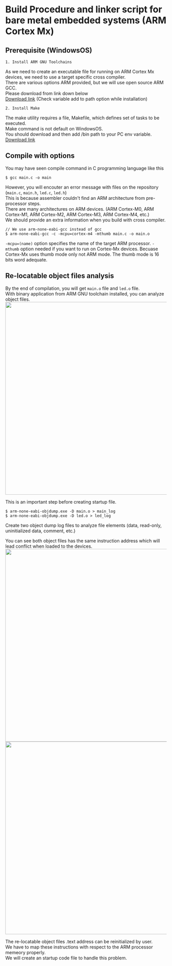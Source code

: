 # Build Procedure and linker script for bare metal embedded systems (ARM Cortex Mx)

## Prerequisite (WindowsOS)
```
1. Install ARM GNU Toolchains 
```
As we need to create an executable file for running on ARM Cortex Mx devices, we need to use a target specific cross compiler.<br>
There are various options ARM provided, but we will use open source ARM GCC. <br>
Please download from link down below <br>
[Download link](https://developer.arm.com/downloads/-/arm-gnu-toolchain-downloads)
(Check variable add to path option while installation)
<br>
```
2. Install Make
```
The make utility requires a file, Makefile, which defines set of tasks to be executed.  <br>
Make command is not default on WindowsOS. <br>
You should download and then add /bin path to your PC env variable.  <br>
[Download link](https://gnuwin32.sourceforge.net/packages/make.htm)

## Compile with options

You may have seen compile command in C programming language like this 
```
$ gcc main.c -o main
```
However, you will encouter an error message with files on the repository (`main.c`, `main.h`, `led.c`, `led.h`)<br>
This is because assembler couldn't find an ARM architecture from pre-processor steps. <br>
There are many architectures on ARM devices. (ARM Cortex-M0, ARM Cortex-M1, ARM Cortex-M2, ARM Cortex-M3, ARM Cortex-M4, etc.) <br>
We should provide an extra information when you build with cross compiler. 
```
// We use arm-none-eabi-gcc instead of gcc
$ arm-none-eabi-gcc -c -mcpu=cortex-m4 -mthumb main.c -o main.o
```
`-mcpu=(name)` option specifies the name of the target ARM processor. 
`-mthumb` option needed if you want to run on Cortex-Mx devices. Becuase Cortex-Mx uses thumb mode only not ARM mode. The thumb mode is 16 bits word adequate. 

## Re-locatable object files analysis 
By the end of compilation, you will get `main.o` file and `led.o` file. <br>
With binary application from ARM GNU toolchain installed, you can analyze object files. <br>
<img src="https://user-images.githubusercontent.com/109411385/216299680-d077a5cc-8107-4db8-a688-3070489ea390.png" width=600 heigth=400/>

This is an important step before creating startup file.  <br>
```
$ arm-none-eabi-objdump.exe -D main.o > main_log
$ arm-none-eabi-objdump.exe -D led.o > led_log
```
Create two object dump log files to analyze file elements (data, read-only, uninitialized data, comment, etc.) </br>

You can see both object files has the same instruction address which will lead conflict when loaded to the devices.
<img src="https://user-images.githubusercontent.com/109411385/216300793-46d972dc-ec94-444d-891f-dcd43f567ef0.png" width=600 height=auto/>
<img src="https://user-images.githubusercontent.com/109411385/216300835-125c8f78-23eb-4da4-82a1-fb050ef79c45.png" width=600 height=auto/>

The re-locatable object files .text address can be reinitialized by user. </br>
We have to map these instructions with respect to the ARM processor memeory properly. </br>
We will create an startup code file to handle this problem. 

